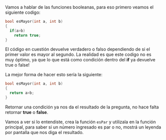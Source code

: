 Vamos a hablar de las funciones booleanas, para eso primero veamos el siguiente codigo:

``` c
bool esMayor(int a, int b)
{
  if(a>b)
    return true;
}
```

El código en cuestión devuelve verdadero o falso dependiendo de si el primer valor es mayor al segundo.
La realidad es que este codigo no es muy óptimo, ya que lo que está como condición dentro del **if** ya devuelve true o false!

La mejor forma de hacer esto sería la siguiente:

``` c
bool esMayor(int a, int b)
{
  return a>b;
}
```

Retornar una condición ya nos da el resultado de la pregunta, no hace falta retornar **true** o **false**.

Vamos a ver si lo entendiste, crea la función `esPar` y utilizala en la función principal, para saber si un número ingresado es par o no, mostrá un leyenda por pantalla que nos diga el resultado.